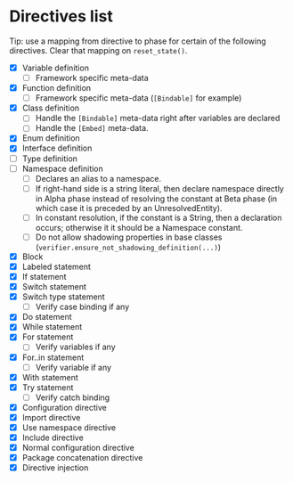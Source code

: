 # Directives list

Tip: use a mapping from directive to phase for certain of the following directives. Clear that mapping on `reset_state()`.

* [x] Variable definition
  * [ ] Framework specific meta-data
* [x] Function definition
  * [ ] Framework specific meta-data (`[Bindable]` for example)
* [x] Class definition
  * [ ] Handle the `[Bindable]` meta-data right after variables are declared
  * [ ] Handle the `[Embed]` meta-data.
* [x] Enum definition
* [x] Interface definition
* [ ] Type definition
* [ ] Namespace definition
  * [ ] Declares an alias to a namespace.
  * [ ] If right-hand side is a string literal, then declare namespace directly in Alpha phase instead of resolving the constant at Beta phase (in which case it is preceded by an UnresolvedEntity).
  * [ ] In constant resolution, if the constant is a String, then a declaration occurs; otherwise it it should be a Namespace constant.
  * [ ] Do not allow shadowing properties in base classes (`verifier.ensure_not_shadowing_definition(...)`)
* [x] Block
* [x] Labeled statement
* [x] If statement
* [x] Switch statement
* [x] Switch type statement
  * [ ] Verify case binding if any
* [x] Do statement
* [x] While statement
* [x] For statement
  * [ ] Verify variables if any
* [x] For..in statement
  * [ ] Verify variable if any
* [x] With statement
* [x] Try statement
  * [ ] Verify catch binding
* [x] Configuration directive
* [x] Import directive
* [x] Use namespace directive
* [x] Include directive
* [x] Normal configuration directive
* [x] Package concatenation directive
* [x] Directive injection